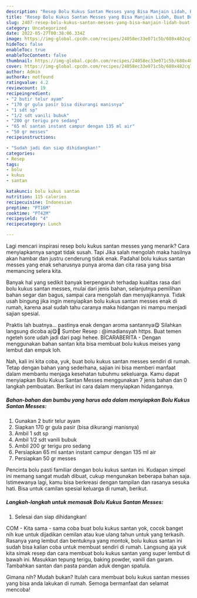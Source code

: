 ```yaml
---
description: "Resep Bolu Kukus Santan Messes yang Bisa Manjain Lidah, Buat Buka Puasa Enak"
title: "Resep Bolu Kukus Santan Messes yang Bisa Manjain Lidah, Buat Buka Puasa Enak"
slug: 2407-resep-bolu-kukus-santan-messes-yang-bisa-manjain-lidah-buat-buka-puasa-enak
category: Uncategorized
date: 2022-05-27T00:38:06.334Z
image: https://img-global.cpcdn.com/recipes/24058ec33e071c5b/680x482cq70/bolu-kukus-santan-messes-foto-resep-utama.jpg
hideToc: false
enableToc: true
enableTocContent: false
thumbnail: https://img-global.cpcdn.com/recipes/24058ec33e071c5b/680x482cq70/bolu-kukus-santan-messes-foto-resep-utama.jpg
cover: https://img-global.cpcdn.com/recipes/24058ec33e071c5b/680x482cq70/bolu-kukus-santan-messes-foto-resep-utama.jpg
author: Admin
authorAv: notfound
ratingvalue: 4.2
reviewcount: 19
recipeingredient:
- "2 butir telur ayam"
- "170 gr gula pasir bisa dikurangi manisnya"
- "1 sdt sp"
- "1/2 sdt vanili bubuk"
- "200 gr terigu pro sedang"
- "65 ml santan instant campur dengan 135 ml air"
- "50 gr messes"
recipeinstructions:

- "Sudah jadi dan siap dihidangkan!"
categories:
- Resep
tags:
- bolu
- kukus
- santan

katakunci: bolu kukus santan 
nutrition: 115 calories
recipecuisine: Indonesian
preptime: "PT16M"
cooktime: "PT42M"
recipeyield: "4"
recipecategory: Lunch

---
```



Lagi mencari inspirasi resep bolu kukus santan messes yang menarik? Cara menyiapkannya sangat tidak susah. Tapi Jika salah mengolah maka hasilnya akan hambar dan justru cenderung tidak enak. Padahal bolu kukus santan messes yang enak seharusnya punya aroma dan cita rasa yang bisa memancing selera kita.


Banyak hal yang sedikit banyak berpengaruh terhadap kualitas rasa dari bolu kukus santan messes, mulai dari jenis bahan, selanjutnya pemilihan bahan segar dan bagus, sampai cara mengolah dan menyajikannya. Tidak usah bingung jika ingin menyiapkan bolu kukus santan messes enak di rumah, karena asal sudah tahu caranya maka hidangan ini mampu menjadi sajian spesial.

Praktis lah buatnya… pastinya enak dengan aroma santannya😋 Silahkan langsung dicoba aj😋🙏 Sumber Resep : @imadiansyah https. Buat temen ngeteh sore udah jadi dari pagi hehee. BICARABERITA - Dengan menggunakan bahan santan kita bisa membuat bolu kukus meises yang lembut dan empuk loh.


Nah, kali ini kita coba, yuk, buat bolu kukus santan messes sendiri di rumah. Tetap dengan bahan yang sederhana, sajian ini bisa memberi manfaat dalam membantu menjaga kesehatan tubuhmu sekeluarga. Kamu dapat menyiapkan Bolu Kukus Santan Messes menggunakan 7 jenis bahan dan 0 langkah pembuatan. Berikut ini cara dalam menyiapkan hidangannya.

<!--inarticleads1-->

##### Bahan-bahan dan bumbu yang harus ada dalam menyiapkan Bolu Kukus Santan Messes:

1. Gunakan 2 butir telur ayam
1. Siapkan 170 gr gula pasir (bisa dikurangi manisnya)
1. Ambil 1 sdt sp
1. Ambil 1/2 sdt vanili bubuk
1. Ambil 200 gr terigu pro sedang
1. Persiapkan 65 ml santan instant campur dengan 135 ml air
1. Persiapkan 50 gr messes


Pencinta bolu pasti familiar dengan bolu kukus santan ini. Kudapan simpel ini memang sangat mudah dibuat, cukup mengunakan beberapa bahan saja. Istimewanya lagi, kamu bisa berkreasi dengan tampilan dan rasanya sesuka hati. Bisa untuk camilan spesial keluarga di rumah, berikut. 

<!--inarticleads2-->

##### Langkah-langkah untuk memasak Bolu Kukus Santan Messes:


1. Selesai dan siap dihidangkan!

COM - Kita sama - sama coba buat bolu kukus santan yok, cocok banget nih kue untuk dijadikan cemilan atau kue ulang tahun untuk yang terkasih. Rasanya yang lembut dan bentuknya yang montok, bolu kukus santan ini sudah bisa kalian coba untuk membuat sendiri di rumah. Langsung aja yuk kita simak resep dan cara membuat bolu kukus santan yang super lembut di bawah ini. Masukkan tepung terigu, baking powder, vanili dan garam. Tambahkan santan dan pasta pandan aduk dengan spatula. 

Gimana nih? Mudah bukan? Itulah cara membuat bolu kukus santan messes yang bisa anda lakukan di rumah. Semoga bermanfaat dan selamat mencoba!
